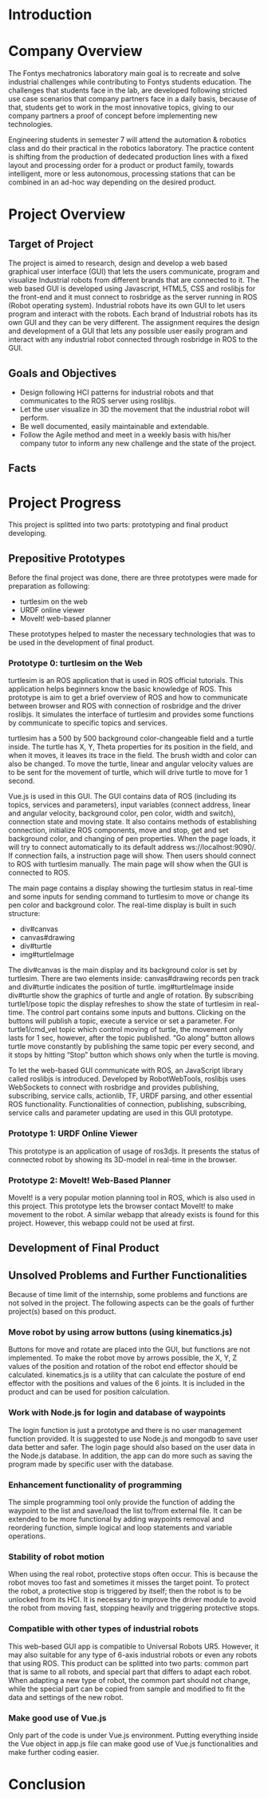 # Introduction

# Company Overview
The Fontys mechatronics laboratory main goal is to recreate and solve industrial challenges while contributing to Fontys students education. The challenges that students face in the lab, are developed following stricted use case scenarios that company partners face in a daily basis, because of that, students get to work in the most innovative topics, giving to our company partners a proof of concept before implementing new technologies.

Engineering students in semester 7 will attend the automation & robotics class and do their practical in the robotics laboratory. The practice content is shifting from the production of dedecated production lines with a fixed layout and processing order for a product or product family, towards intelligent, more or less autonomous, processing stations that can be combined in an ad-hoc way depending on the desired product.

# Project Overview
## Target of Project
The project is aimed to research, design and develop a web based graphical user interface (GUI) that lets the users communicate, program and visualize Industrial robots from different brands that are connected to it. The web based GUI is developed using Javascript, HTML5, CSS and roslibjs for the front-end and it must connect to rosbridge as the server running in ROS (Robot operating system).
Industrial robots have its own GUI to let users program and interact with the robots. Each brand of Industrial robots has its own GUI and they can be very different. 
The assignment requires the design and development of a GUI that lets any possible user easily program and interact with any industrial robot connected through rosbridge in ROS to the GUI.

## Goals and Objectives
- Design following HCI patterns for industrial robots and that communicates to the ROS server using roslibjs.
- Let the user visualize in 3D the movement that the industrial robot will perform.
- Be well documented, easily maintainable and extendable.
- Follow the Agile method and meet in a weekly basis with his/her company tutor to inform any new challenge and the state of the project.

## Facts

# Project Progress
This project is splitted into two parts: prototyping and final product developing.
## Prepositive Prototypes
Before the final project was done, there are three prototypes were made for preparation as following:
- turtlesim on the web
- URDF online viewer
- MoveIt! web-based planner

These prototypes helped to master the necessary technologies that was to be used in the development of final product.

### Prototype 0: turtlesim on the Web
turtlesim is an ROS application that is used in ROS official tutorials. This application helps beginners know the basic knowledge of ROS. This prototype is aim to get a brief overview of ROS and how to communicate between browser and ROS with connection of rosbridge and the driver roslibjs. It simulates the interface of turtlesim and provides some functions by communicate to specific topics and services.

turtlesim has a 500 by 500 background color-changeable field and a turtle inside. The turtle has X, Y, Theta properties for its position in the field, and when it moves, it leaves its trace in the field. The brush width and color can also be changed. To move the turtle, linear and angular velocity values are to be sent for the movement of turtle, which will drive turtle to move for 1 second. 

Vue.js is used in this GUI. The GUI contains data of ROS (including its topics, services and parameters), input variables (connect address, linear and angular velocity, background color, pen color, width and switch), connection state and moving state. It also contains methods of establishing connection, initialize ROS components, move and stop, get and set background color, and changing of pen properties. 
When the page loads, it will try to connect automatically to its default address ws://localhost:9090/. If connection fails, a instruction page will show. Then users should connect to ROS with turtlesim manually. The main page will show when the GUI is connected to ROS.

The main page contains a display showing the turtlesim status in real-time and some inputs for sending command to turtlesim to move or change its pen color and background color. The real-time display is built in such structure:
- div#canvas
 - canvas#drawing
 - div#turtle
  - img#turtleImage

The div#canvas is the main display and its background color is set by turtlesim. There are two elements inside: canvas#drawing records pen track and div#turtle indicates the position of turtle. img#turtleImage inside div#turtle show the graphics of turtle and angle of rotation. By subscribing turtle1/pose topic the display refreshes to show the state of turtlesim in real-time.
The control part contains some inputs and buttons. Clicking on the buttons will publish a topic, execute a service or set a parameter. For turtle1/cmd_vel topic which control moving of turtle, the movement only lasts for 1 sec, however,  after the topic published. “Go along” button allows turtle move constantly by publishing the same topic per every second, and it stops by hitting “Stop” button which shows only when the turtle is moving.

To let the web-based GUI communicate with ROS, an JavaScript library called roslibjs is introduced. Developed by RobotWebTools, roslibjs uses WebSockets to connect with rosbridge and provides publishing, subscribing, service calls, actionlib, TF, URDF parsing, and other essential ROS functionality. Functionalities of connection, publishing, subscribing, service calls and parameter updating are used in this GUI prototype.

### Prototype 1: URDF Online Viewer
This prototype is an application of usage of ros3djs. It presents the status of connected robot by showing its 3D-model in real-time in the browser. 

### Prototype 2: MoveIt! Web-Based Planner
MoveIt! is a very popular motion planning tool in ROS, which is also used in this project. This prototype lets the browser contact MoveIt! to make movement to the robot.
A similar webapp that already exists is found for this project. However, this webapp could not be used at first. 

## Development of Final Product

## Unsolved Problems and Further Functionalities
Because of time limit of the internship, some problems and functions are not solved in the project. The following aspects can be the goals of further project(s) based on this product.

### Move robot by using arrow buttons (using kinematics.js)
Buttons for move and rotate are placed into the GUI, but functions are not implemented. To make the robot move by arrows possible, the X, Y, Z values of the position and rotation of the robot end effector should be calculated. kinematics.js is a utility that can calculate the posture of end effector with the positions and values of the 6 joints. It is included in the product and can be used for position calculation. 

### Work with Node.js for login and database of waypoints
The login function is just a prototype and there is no user management function provided. It is suggested to use Node.js and mongodb to save user data better and safer. The login page should also based on the user data in the Node.js database. In addition, the app can do more such as saving the program made by specific user with the database.

### Enhancement functionality of programming
The simple programming tool only provide the function of adding the waypoint to the list and save/load the list to/from external file. It can be extended to be more functional by adding waypoints removal and reordering function, simple logical and loop statements and variable operations.

### Stability of robot motion
When using the real robot, protective stops often occur. This is because the robot moves too fast and sometimes it misses the target point. To protect the robot, a protective stop is triggered by itself; then the robot is to be unlocked from its HCI. It is necessary to improve the driver module to avoid the robot from moving fast, stopping heavily and triggering protective stops.

### Compatible with other types of industrial robots
This web-based GUI app is compatible to Universal Robots UR5. However, it may also suitable for any type of 6-axis industrial robots or even any robots that using ROS. This product can be splitted into two parts: common part that is same to all robots, and special part that differs to adapt each robot. When adapting a new type of robot, the common part should not change, while the special part can be copied from sample and modified to fit the data and settings of the new robot.

### Make good use of Vue.js
Only part of the code is under Vue.js environment. Putting everything inside the Vue object in app.js file can make good use of Vue.js functionalities and make further coding easier.

# Conclusion
